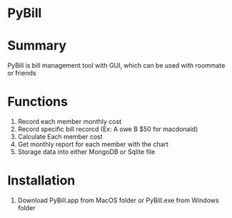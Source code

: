 # PyBill

# Summary
PyBill is bill management tool with GUI, which can be used with roommate or friends


# Functions
1. Record each member monthly cost
2. Record specific bill recorcd (Ex: A owe B $50 for macdonald)
3. Calculate Each member cost 
4. Get monthly report for each member with the chart
5. Storage data  into either MongoDB or Sqlite file

# Installation
1. Download PyBill.app from MacOS folder or PyBill.exe from Windows folder
